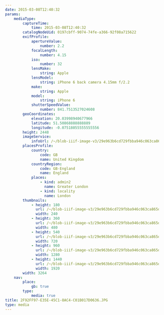 ```yaml
---
date: 2015-03-08T12:40:32
params:
    mediaType:
        captureTime:
            time: 2015-03-08T12:40:32
        catalogNodeUid: 0197cbff-9074-74fe-a366-92f08a715622
        exifProfile:
            apertureValue:
                number: 2.2
            focalLength:
                number: 4.15
            iso:
                number: 32
            lensMake:
                string: Apple
            lensModel:
                string: iPhone 6 back camera 4.15mm f/2.2
            make:
                string: Apple
            model:
                string: iPhone 6
            shutterSpeedValue:
                number: 841.7513527024608
        geoCoordinates:
            elevation: 20.03998940677966
            latitude: 51.50868888888889
            longitude: -0.07518055555555556
        height: 2448
        imageService:
            infoUrl: /~/blob-iiif-image-v3/29e963b6cd729fbba946c063ca865d0ba7788a0bd3c000fa1bae8f751be723bb/info.json
        placesProfile:
            country:
                code: GB
                name: United Kingdom
            countryRegion:
                code: GB-England
                name: England
            places:
                - kind: admin2
                  name: Greater London
                - kind: locality
                  name: London
        thumbnails:
            - height: 180
              url: /~/blob-iiif-image-v3/29e963b6cd729fbba946c063ca865d0ba7788a0bd3c000fa1bae8f751be723bb/full/240%2C180/0/default.jpg
              width: 240
            - height: 360
              url: /~/blob-iiif-image-v3/29e963b6cd729fbba946c063ca865d0ba7788a0bd3c000fa1bae8f751be723bb/full/480%2C360/0/default.jpg
              width: 480
            - height: 540
              url: /~/blob-iiif-image-v3/29e963b6cd729fbba946c063ca865d0ba7788a0bd3c000fa1bae8f751be723bb/full/720%2C540/0/default.jpg
              width: 720
            - height: 960
              url: /~/blob-iiif-image-v3/29e963b6cd729fbba946c063ca865d0ba7788a0bd3c000fa1bae8f751be723bb/full/1280%2C960/0/default.jpg
              width: 1280
            - height: 1440
              url: /~/blob-iiif-image-v3/29e963b6cd729fbba946c063ca865d0ba7788a0bd3c000fa1bae8f751be723bb/full/1920%2C1440/0/default.jpg
              width: 1920
        width: 3264
    nav:
        place:
            gb: true
        type:
            media: true
title: 2F92FF97-E35E-45C1-8AC4-C01B017D0636.JPG
type: media
---
```

